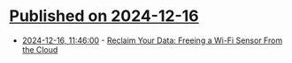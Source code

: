 # [Published on 2024-12-16](index.md)

* [2024-12-16, 11:46:00](https://soylentnews.org/article.pl?sid=24/12/15/1841214&from=rss) - [Reclaim Your Data: Freeing a Wi-Fi Sensor From the Cloud](https://soylentnews.org/article.pl?sid=24/12/15/1841214&from=rss)
